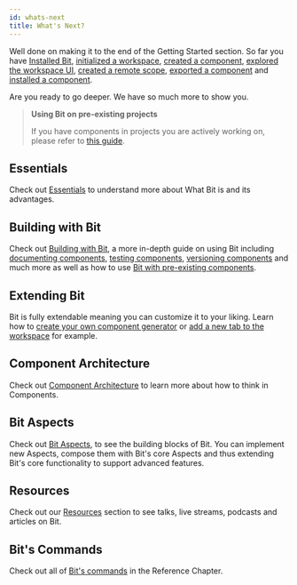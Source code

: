 ```yaml
---
id: whats-next
title: What's Next?
---
```


Well done on making it to the end of the Getting Started section. So far you have [Installed Bit](installing-bit), [initialized a workspace](initializing-workspace), [created a component](creating-components), [explored the workspace UI](workspace-ui), [created a remote scope](creating-components), [exported a component](exporting-components) and [installed a component](installing-components).

Are you ready to go deeper. We have so much more to show you.

> **Using Bit on pre-existing projects**
>
> If you have components in projects you are actively working on, please refer to [this guide](/reference/pre-existing-components).

## Essentials

Check out [Essentials](/essentials/what-is-bit) to understand more about What Bit is and its advantages.

## Building with Bit

Check out [Building with Bit](/building-with-bit/manage-workspace), a more in-depth guide on using Bit including [documenting components](/building-with-bit/documenting-components), [testing components](/building-with-bit/testing-components), [versioning components](/building-with-bit/versioning-components) and much more as well as how to use [Bit with pre-existing components](/reference/pre-existing-components).

## Extending Bit

Bit is fully extendable meaning you can customize it to your liking. Learn how to [create your own component generator](/extending-bit/creating-a-custom-generator) or [add a new tab to the workspace](/extending-bit/adding-a-new-tab) for example.

## Component Architecture

Check out [Component Architecture](/component-architecture/thinking-in-components) to learn more about how to think in Components.

## Bit Aspects

Check out [Bit Aspects](/aspects/aspects-overview), to see the building blocks of Bit. You can implement new Aspects, compose them with Bit's core Aspects and thus extending Bit's core functionality to support advanced features.

## Resources

Check out our [Resources](/resources/conference-talks) section to see talks, live streams, podcasts and articles on Bit.

## Bit's Commands

Check out all of [Bit's commands](/reference/commands) in the Reference Chapter.

<!-- ## Tutorials

Want to see a demo project on how we use React hooks in a Bit? Check out our [Tech Jokes Tutorial](/tutorials/react/tech-jokes/03-install-bit). -->
